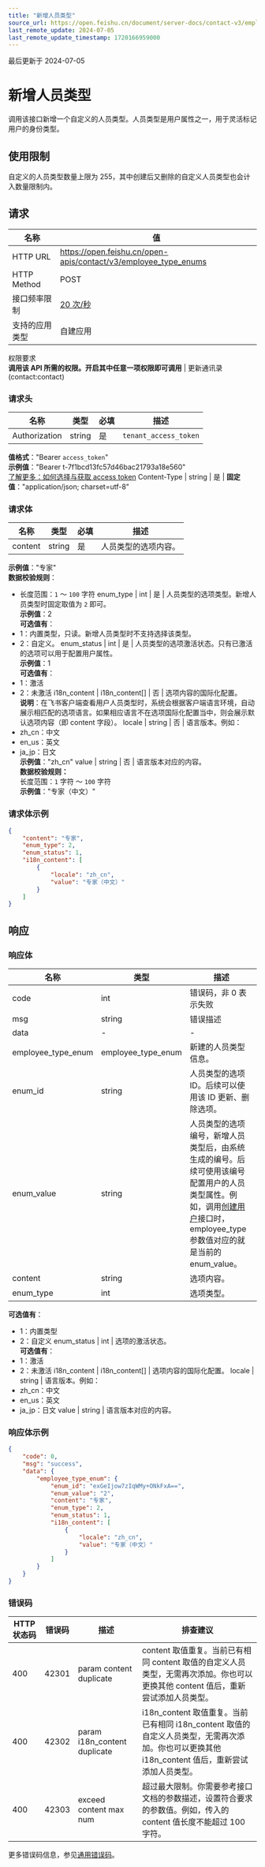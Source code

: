 ```yaml
---
title: "新增人员类型"
source_url: https://open.feishu.cn/document/server-docs/contact-v3/employee_type_enum/create
last_remote_update: 2024-07-05
last_remote_update_timestamp: 1720166959000
---
```

最后更新于 2024-07-05

# 新增人员类型

调用该接口新增一个自定义的人员类型。人员类型是用户属性之一，用于灵活标记用户的身份类型。

## 使用限制

自定义的人员类型数量上限为 255，其中创建后又删除的自定义人员类型也会计入数量限制内。

## 请求
名称 | 值
---|---
HTTP URL | https://open.feishu.cn/open-apis/contact/v3/employee_type_enums
HTTP Method | POST
接口频率限制 | [20 次/秒](https://open.feishu.cn/document/ukTMukTMukTM/uUzN04SN3QjL1cDN)
支持的应用类型 | 自建应用
权限要求  
            **调用该 API 所需的权限。开启其中任意一项权限即可调用** | 更新通讯录(contact:contact)

### 请求头

名称 | 类型 | 必填 | 描述
--- | --- | --- | ---
Authorization | string | 是 | `tenant_access_token`  
**值格式**："Bearer `access_token`"  
**示例值**："Bearer t-7f1bcd13fc57d46bac21793a18e560"  
[了解更多：如何选择与获取 access token](https://open.feishu.cn/document/uAjLw4CM/ugTN1YjL4UTN24CO1UjN/trouble-shooting/how-to-choose-which-type-of-token-to-use)
Content-Type | string | 是 | **固定值**："application/json; charset=utf-8"

### 请求体

名称 | 类型 | 必填 | 描述
--- | --- | --- | ---
content | string | 是 | 人员类型的选项内容。  
**示例值**："专家"  
**数据校验规则**：  
- 长度范围：`1` ～ `100` 字符
enum_type | int | 是 | 人员类型的选项类型。新增人员类型时固定取值为 `2` 即可。  
**示例值**：2  
**可选值有**：  
- 1：内置类型，只读。新增人员类型时不支持选择该类型。  
- 2：自定义。
enum_status | int | 是 | 人员类型的选项激活状态。只有已激活的选项可以用于配置用户属性。  
**示例值**：1  
**可选值有**：  
- 1：激活  
- 2：未激活
i18n_content | i18n_content\[\] | 否 | 选项内容的国际化配置。  
**说明**：在飞书客户端查看用户人员类型时，系统会根据客户端语言环境，自动展示相匹配的选项语言。如果相应语言不在选项国际化配置当中，则会展示默认选项内容（即 content 字段）。
locale | string | 否 | 语言版本。例如：  
- zh_cn：中文  
- en_us：英文  
- ja_jp：日文  
**示例值**："zh_cn"
value | string | 否 | 语言版本对应的内容。  
**数据校验规则：**  
长度范围：`1` 字符 ～ `100` 字符  
**示例值**："专家（中文）"

### 请求体示例
```json
{
    "content": "专家",
    "enum_type": 2,
    "enum_status": 1,
    "i18n_content": [
        {
            "locale": "zh_cn",
            "value": "专家（中文）"
        }
    ]
}
```

## 响应

### 响应体

名称 | 类型 | 描述
--- | --- | ---
code | int | 错误码，非 0 表示失败
msg | string | 错误描述
data | \- | \-
employee_type_enum | employee_type_enum | 新建的人员类型信息。
enum_id | string | 人员类型的选项 ID。后续可以使用该 ID 更新、删除选项。
enum_value | string | 人员类型的选项编号，新增人员类型后，由系统生成的编号。后续可使用该编号配置用户的人员类型属性。例如，调用[创建用户](https://open.feishu.cn/document/uAjLw4CM/ukTMukTMukTM/reference/contact-v3/user/create)接口时，employee_type 参数值对应的就是当前的 enum_value。
content | string | 选项内容。
enum_type | int | 选项类型。  
**可选值有**：  
- 1：内置类型  
- 2：自定义
enum_status | int | 选项的激活状态。  
**可选值有**：  
- 1：激活  
- 2：未激活
i18n_content | i18n_content\[\] | 选项内容的国际化配置。
locale | string | 语言版本。例如：  
- zh_cn：中文  
- en_us：英文  
- ja_jp：日文
value | string | 语言版本对应的内容。

### 响应体示例
```json
{
    "code": 0,
    "msg": "success",
    "data": {
        "employee_type_enum": {
            "enum_id": "exGeIjow7zIqWMy+ONkFxA==",
            "enum_value": "2",
            "content": "专家",
            "enum_type": 2,
            "enum_status": 1,
            "i18n_content": [
                {
                    "locale": "zh_cn",
                    "value": "专家（中文）"
                }
            ]
        }
    }
}
```

### 错误码

HTTP状态码 | 错误码 | 描述 | 排查建议
--- | --- | --- | ---
400 | 42301 | param content duplicate | content 取值重复。当前已有相同 content 取值的自定义人员类型，无需再次添加。你也可以更换其他 content 值后，重新尝试添加人员类型。
400 | 42302 | param i18n_content duplicate | i18n_content 取值重复。当前已有相同 i18n_content 取值的自定义人员类型，无需再次添加。你也可以更换其他 i18n_content 值后，重新尝试添加人员类型。
400 | 42303 | exceed content max num | 超过最大限制。你需要参考接口文档的参数描述，设置符合要求的参数值。例如，传入的 content 值长度不能超过 100 字符。

更多错误码信息，参见[通用错误码](https://open.feishu.cn/document/ukTMukTMukTM/ugjM14COyUjL4ITN)。

